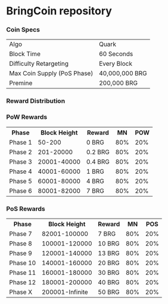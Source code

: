BringCoin repository
======================================


### Coin Specs
<table>
<tr><td>Algo</td><td>Quark</td></tr>
<tr><td>Block Time</td><td>60 Seconds</td></tr>
<tr><td>Difficulty Retargeting</td><td>Every Block</td></tr>
<tr><td>Max Coin Supply (PoS Phase)</td><td>40,000,000 BRG</td></tr>
<tr><td>Premine</td><td>200,000 BRG</td></tr>
</table>

### Reward Distribution

### PoW Rewards
<table>
<th>Phase</th><th>Block Height</th><th>Reward</th><th>MN</th><th>POW</th>
<tr><td>Phase 1</td><td>50-200</td><td>0 BRG</td><td>80%</td><td>20%</td></tr>
<tr><td>Phase 2</td><td>201-20000</td><td>0.2 BRG</td><td>80%</td><td>20%</td></tr>
<tr><td>Phase 3</td><td>20001-40000</td><td>0.4 BRG</td><td>80%</td><td>20%</td></tr>
<tr><td>Phase 4</td><td>40001-60000</td><td>1 BRG</td><td>80%</td><td>20%</td></tr>
<tr><td>Phase 5</td><td>60001-80000</td><td>4 BRG</td><td>80%</td><td>20%</td></tr>
<tr><td>Phase 6</td><td>80001-82000</td><td>7 BRG</td><td>80%</td><td>20%</td></tr>
</table>

### PoS Rewards
<table>
<th>Phase</th><th>Block Height</th><th>Reward</th><th>MN</th><th>POS</th>
<tr><td>Phase 7</td><td>82001-100000</td><td>7 BRG</td><td>80%</td><td>20%</td></tr>
<tr><td>Phase 8</td><td>100001-120000</td><td>10 BRG</td><td>80%</td><td>20%</td></tr>
<tr><td>Phase 9</td><td>120001-140000</td><td>13 BRG</td><td>80%</td><td>20%</td></tr>
<tr><td>Phase 10</td><td>140001-160000</td><td>20 BRG</td><td>80%</td><td>20%</td></tr>
<tr><td>Phase 11</td><td>160001-180000</td><td>30 BRG</td><td>80%</td><td>20%</td></tr>
<tr><td>Phase 12</td><td>180001-200000</td><td>40 BRG</td><td>80%</td><td>20%</td></tr>
<tr><td>Phase X</td><td>200001-Infinite</td><td>50 BRG</td><td>80%</td><td>20%</td></tr>
</table>